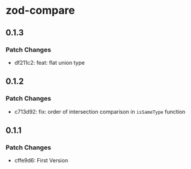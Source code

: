 # zod-compare

## 0.1.3

### Patch Changes

- df211c2: feat: flat union type

## 0.1.2

### Patch Changes

- c713d92: fix: order of intersection comparison in `isSameType` function

## 0.1.1

### Patch Changes

- cffe9d6: First Version
